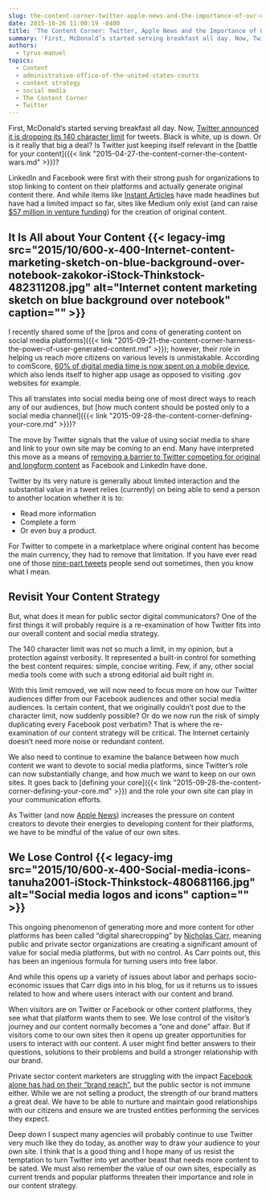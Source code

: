 ```yaml
---
slug: the-content-corner-twitter-apple-news-and-the-importance-of-our-websites
date: 2015-10-26 11:00:19 -0400
title: 'The Content Corner: Twitter, Apple News and the Importance of Our Websites'
summary: 'First, McDonald’s started serving breakfast all day. Now, Twitter announced it is dropping its 140 character limit for tweets. Black is white, up is down. Or is it really that big a deal? Is Twitter just keeping itself relevant in the battle for your content? LinkedIn and Facebook were first with their strong push for organizations to'
authors:
  - tyrus-manuel
topics:
  - Content
  - administrative-office-of-the-united-states-courts
  - content strategy
  - social media
  - The Content Corner
  - Twitter
---
```


First, McDonald’s started serving breakfast all day. Now, [Twitter announced it is dropping its 140 character limit](http://recode.net/2015/09/29/twitter-plans-to-go-beyond-its-140-character-limit/) for tweets. Black is white, up is down. Or is it really that big a deal? Is Twitter just keeping itself relevant in the [battle for your content]({{< link "2015-04-27-the-content-corner-the-content-wars.md" >}})?

LinkedIn and Facebook were first with their strong push for organizations to stop linking to content on their platforms and actually generate original content there. And while items like [Instant Articles](http://contently.com/strategist/2015/05/13/7-things-you-need-to-know-about-facebook-instant-articles/) have made headlines but have had a limited impact so far, sites like Medium only exist (and can raise [$57 million in venture funding](https://medium.com/the-story/medium-s-new-funding-round-48437c641e06)) for the creation of original content.

## It Is All about Your Content {{< legacy-img src="2015/10/600-x-400-Internet-content-marketing-sketch-on-blue-background-over-notebook-zakokor-iStock-Thinkstock-482311208.jpg" alt="Internet content marketing sketch on blue background over notebook" caption="" >}} 

I recently shared some of the [pros and cons of generating content on social media platforms]({{< link "2015-09-21-the-content-corner-harness-the-power-of-user-generated-content.md" >}}); however, their role in helping us reach more citizens on various levels is unmistakable. According to comScore, [60% of digital media time is now spent on a mobile device](https://www.comscore.com/Insights/Blog/Mobile-Internet-Usage-Skyrockets-in-Past-4-Years-to-Overtake-Desktop-as-Most-Used-Digital-Platform), which also lends itself to higher app usage as opposed to visiting .gov websites for example.

This all translates into social media being one of most direct ways to reach any of our audiences, but [how much content should be posted only to a social media channel]({{< link "2015-09-28-the-content-corner-defining-your-core.md" >}})?

The move by Twitter signals that the value of using social media to share and link to your own site may be coming to an end. Many have interpreted this move as a means of [removing a barrier to Twitter competing for original and longform content](http://recode.net/2015/09/29/twitter-plans-to-go-beyond-its-140-character-limit/) as Facebook and LinkedIn have done.

Twitter by its very nature is generally about limited interaction and the substantial value in a tweet relies (currently) on being able to send a person to another location whether it is to:

  * Read more information
  * Complete a form
  * Or even buy a product.

For Twitter to compete in a marketplace where original content has become the main currency, they had to remove that limitation. If you have ever read one of those [nine-part tweets](http://www.dailydot.com/lol/multipart-tweets/) people send out sometimes, then you know what I mean.

## Revisit Your Content Strategy

But, what does it mean for public sector digital communicators? One of the first things it will probably require is a re-examination of how Twitter fits into our overall content and social media strategy.

The 140 character limit was not so much a limit, in my opinion, but a protection against verbosity. It represented a built-in control for something the best content requires: simple, concise writing. Few, if any, other social media tools come with such a strong editorial aid built right in.

With this limit removed, we will now need to focus more on how our Twitter audiences differ from our Facebook audiences and other social media audiences. Is certain content, that we originally couldn’t post due to the character limit, now suddenly possible? Or do we now run the risk of simply duplicating every Facebook post verbatim? That is where the re-examination of our content strategy will be critical. The Internet certainly doesn’t need more noise or redundant content.

We also need to continue to examine the balance between how much content we want to devote to social media platforms, since Twitter’s role can now substantially change, and how much we want to keep on our own sites. It goes back to [defining your core]({{< link "2015-09-28-the-content-corner-defining-your-core.md" >}}) and the role your own site can play in your communication efforts.

As Twitter (and now [Apple News](https://www.apple.com/news/)) increases the pressure on content creators to devote their energies to developing content for their platforms, we have to be mindful of the value of our own sites.

## We Lose Control {{< legacy-img src="2015/10/600-x-400-Social-media-icons-tanuha2001-iStock-Thinkstock-480681166.jpg" alt="Social media logos and icons" caption="" >}} 

This ongoing phenomenon of generating more and more content for other platforms has been called “digital sharecropping” by [Nicholas Carr](http://www.roughtype.com/?p=634), meaning public and private sector organizations are creating a significant amount of value for social media platforms, but with no control. As Carr points out, this has been an ingenious formula for turning users into free labor.

And while this opens up a variety of issues about labor and perhaps socio-economic issues that Carr digs into in his blog, for us it returns us to issues related to how and where users interact with our content and brand.

When visitors are on Twitter or Facebook or other content platforms, they see what that platform wants them to see. We lose control of the visitor’s journey and our content normally becomes a “one and done” affair. But if visitors come to our own sites then it opens up greater opportunities for users to interact with our content. A user might find better answers to their questions, solutions to their problems and build a stronger relationship with our brand.

Private sector content marketers are struggling with the impact [Facebook alone has had on their “brand reach”](https://contently.com/strategist/2015/09/30/twitter-dropping-its-140-character-limit-signals-a-new-era-in-content-marketing/), but the public sector is not immune either. While we are not selling a product, the strength of our brand matters a great deal. We have to be able to nurture and maintain good relationships with our citizens and ensure we are trusted entities performing the services they expect.

Deep down I suspect many agencies will probably continue to use Twitter very much like they do today, as another way to draw your audience to your own site. I think that is a good thing and I hope many of us resist the temptation to turn Twitter into yet another beast that needs more content to be sated. We must also remember the value of our own sites, especially as current trends and popular platforms threaten their importance and role in our content strategy.